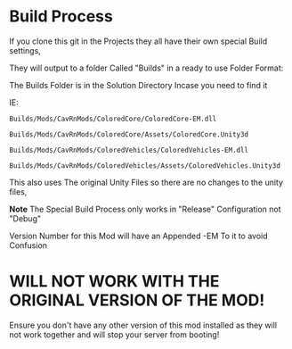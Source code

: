 # Build Process

If you clone this git in the Projects they all have their own special Build settings, 

They will output to a folder Called "Builds" in a ready to use Folder Format:

The Builds Folder is in the Solution Directory Incase you need to find it

IE: 

`Builds/Mods/CavRnMods/ColoredCore/ColoredCore-EM.dll`

`Builds/Mods/CavRnMods/ColoredCore/Assets/ColoredCore.Unity3d`

`Builds/Mods/CavRnMods/ColoredVehicles/ColoredVehicles-EM.dll`

`Builds/Mods/CavRnMods/ColoredVehicles/Assets/ColoredVehicles.Unity3d`

This also uses The original Unity Files so there are no changes to the unity files, 

**Note** The Special Build Process only works in "Release" Configuration not "Debug"

Version Number for this Mod will have an Appended -EM To it to avoid Confusion

# WILL NOT WORK WITH THE ORIGINAL VERSION OF THE MOD!

Ensure you don't have any other version of this mod installed as they will not work together and will stop your server from booting!
